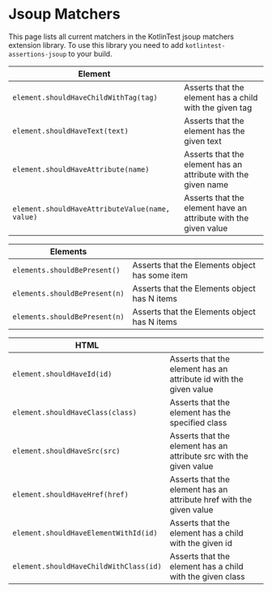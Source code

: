 Jsoup Matchers
==========

This page lists all current matchers in the KotlinTest jsoup matchers extension library. To use this library
 you need to add `kotlintest-assertions-jsoup` to your build.
 
| Element | |
| --- | --- |
| `element.shouldHaveChildWithTag(tag)` | Asserts that the element has a child with the given tag  |
| `element.shouldHaveText(text)` | Asserts that the element has the given text  |
| `element.shouldHaveAttribute(name)` | Asserts that the element has an attribute with the given name |
| `element.shouldHaveAttributeValue(name, value)` | Asserts that the element have an attribute with the given value  |

| Elements | |
| --- | --- |
| `elements.shouldBePresent()` | Asserts that the Elements object has some item |
| `elements.shouldBePresent(n)` | Asserts that the Elements object has N items |
| `elements.shouldBePresent(n)` | Asserts that the Elements object has N items |

| HTML | |
| --- | --- |
| `element.shouldHaveId(id)` | Asserts that the element has an attribute id with the given value |
| `element.shouldHaveClass(class)` | Asserts that the element has the specified class |
| `element.shouldHaveSrc(src)` | Asserts that the element has an attribute src with the given value |
| `element.shouldHaveHref(href)` | Asserts that the element has an attribute href with the given value |
| `element.shouldHaveElementWithId(id)` | Asserts that the element has a child with the given id |
| `element.shouldHaveChildWithClass(id)` | Asserts that the element has a child with the given class |
